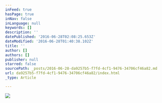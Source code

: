 ```yaml
---
inFeed: true
hasPage: true
inNav: false
inLanguage: null
keywords: []
description: ''
datePublished: '2016-06-28T02:08:25.653Z'
dateModified: '2016-06-28T01:40:38.102Z'
title: ''
author: []
authors: []
publisher: null
starred: false
sourcePath: _posts/2016-06-28-da9257b5-f7fd-4cf1-9476-34706cf46a82.md
url: da9257b5-f7fd-4cf1-9476-34706cf46a82/index.html
_type: Article

---
```

![](https://the-grid-user-content.s3-us-west-2.amazonaws.com/4fdb4ebf-6e0a-44a8-9708-71e92dd3e1e3.jpg)